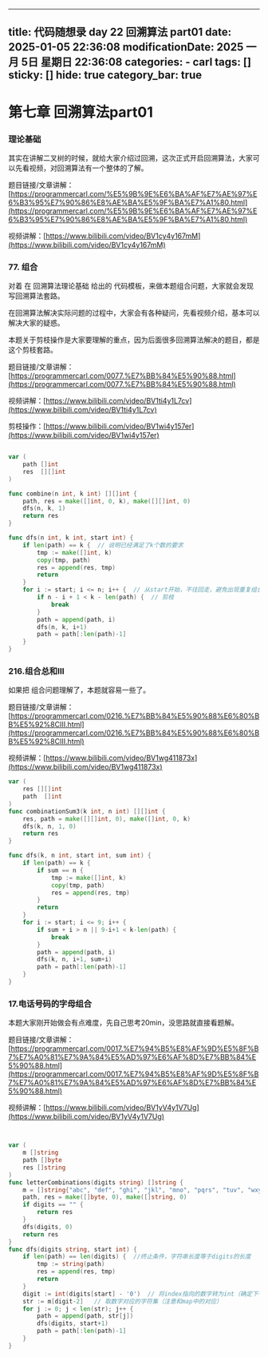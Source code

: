 
---
title: 代码随想录 day 22 回溯算法 part01
date: 2025-01-05 22:36:08
modificationDate: 2025 一月 5日 星期日 22:36:08
categories: 
	- carl
tags: []
sticky: []
hide: true
category_bar: true
---


# 第七章 回溯算法part01

### 理论基础

其实在讲解二叉树的时候，就给大家介绍过回溯，这次正式开启回溯算法，大家可以先看视频，对回溯算法有一个整体的了解。

题目链接/文章讲解：[https://programmercarl.com/%E5%9B%9E%E6%BA%AF%E7%AE%97%E6%B3%95%E7%90%86%E8%AE%BA%E5%9F%BA%E7%A1%80.html](https://programmercarl.com/%E5%9B%9E%E6%BA%AF%E7%AE%97%E6%B3%95%E7%90%86%E8%AE%BA%E5%9F%BA%E7%A1%80.html)

视频讲解：[https://www.bilibili.com/video/BV1cy4y167mM](https://www.bilibili.com/video/BV1cy4y167mM)

### 77. 组合

对着 在 回溯算法理论基础 给出的 代码模板，来做本题组合问题，大家就会发现 写回溯算法套路。

在回溯算法解决实际问题的过程中，大家会有各种疑问，先看视频介绍，基本可以解决大家的疑惑。

本题关于剪枝操作是大家要理解的重点，因为后面很多回溯算法解决的题目，都是这个剪枝套路。

题目链接/文章讲解：[https://programmercarl.com/0077.%E7%BB%84%E5%90%88.html](https://programmercarl.com/0077.%E7%BB%84%E5%90%88.html)

视频讲解：[https://www.bilibili.com/video/BV1ti4y1L7cv](https://www.bilibili.com/video/BV1ti4y1L7cv)

剪枝操作：[https://www.bilibili.com/video/BV1wi4y157er](https://www.bilibili.com/video/BV1wi4y157er)



```go

var (
    path []int
    res  [][]int
)

func combine(n int, k int) [][]int {
    path, res = make([]int, 0, k), make([][]int, 0)
    dfs(n, k, 1)
    return res
}

func dfs(n int, k int, start int) {
    if len(path) == k {  // 说明已经满足了k个数的要求
        tmp := make([]int, k)
        copy(tmp, path)
        res = append(res, tmp)
        return
    }
    for i := start; i <= n; i++ {  // 从start开始，不往回走，避免出现重复组合
        if n - i + 1 < k - len(path) {  // 剪枝
            break
        }
        path = append(path, i)
        dfs(n, k, i+1)
        path = path[:len(path)-1]
    }
}

```


### 216.组合总和III

如果把 组合问题理解了，本题就容易一些了。

题目链接/文章讲解：[https://programmercarl.com/0216.%E7%BB%84%E5%90%88%E6%80%BB%E5%92%8CIII.html](https://programmercarl.com/0216.%E7%BB%84%E5%90%88%E6%80%BB%E5%92%8CIII.html)

视频讲解：[https://www.bilibili.com/video/BV1wg411873x](https://www.bilibili.com/video/BV1wg411873x)



```go
var (
    res [][]int
    path  []int
)
func combinationSum3(k int, n int) [][]int {
    res, path = make([][]int, 0), make([]int, 0, k)
    dfs(k, n, 1, 0)
    return res
}

func dfs(k, n int, start int, sum int) {
    if len(path) == k {
        if sum == n {
            tmp := make([]int, k)
            copy(tmp, path)
            res = append(res, tmp)
        }
        return
    }
    for i := start; i <= 9; i++ {
        if sum + i > n || 9-i+1 < k-len(path) {
            break
        }
        path = append(path, i)
        dfs(k, n, i+1, sum+i)
        path = path[:len(path)-1]
    }
}
```

### 17.电话号码的字母组合

本题大家刚开始做会有点难度，先自己思考20min，没思路就直接看题解。

题目链接/文章讲解：[https://programmercarl.com/0017.%E7%94%B5%E8%AF%9D%E5%8F%B7%E7%A0%81%E7%9A%84%E5%AD%97%E6%AF%8D%E7%BB%84%E5%90%88.html](https://programmercarl.com/0017.%E7%94%B5%E8%AF%9D%E5%8F%B7%E7%A0%81%E7%9A%84%E5%AD%97%E6%AF%8D%E7%BB%84%E5%90%88.html)

视频讲解：[https://www.bilibili.com/video/BV1yV4y1V7Ug](https://www.bilibili.com/video/BV1yV4y1V7Ug)



```go


var (
    m []string
    path []byte
    res []string
)
func letterCombinations(digits string) []string {
    m = []string{"abc", "def", "ghi", "jkl", "mno", "pqrs", "tuv", "wxyz"}
    path, res = make([]byte, 0), make([]string, 0)
    if digits == "" {
        return res
    }
    dfs(digits, 0)
    return res
}
func dfs(digits string, start int) {
    if len(path) == len(digits) {  //终止条件，字符串长度等于digits的长度
        tmp := string(path)
        res = append(res, tmp)
        return
    }
    digit := int(digits[start] - '0')  // 将index指向的数字转为int（确定下一个数字）
    str := m[digit-2]   // 取数字对应的字符集（注意和map中的对应）
    for j := 0; j < len(str); j++ {
        path = append(path, str[j])
        dfs(digits, start+1)
        path = path[:len(path)-1]
    }
}

```
